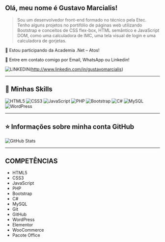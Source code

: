 ## Olá, meu nome é <strong>Gustavo Marcialis!</strong> 
  
 > Sou um desenvolvedor front-end formado no técnico pela Etec. Tenho alguns projetos no portifólio de páginas web utilizando Bootstrap e conceitos de CSS flex-box, HTML semântico e JavaScript DOM, como uma calculadora de IMC, uma tela visual de login e uma calculadora de gorjetas.
  
  
 🔭 Estou participando da Academia .Net – Atos! 
  
 💬 Entre em contato comigo por Email, WhatsApp ou Linkedin! 

![LINKEDIN](https://img.shields.io/badge/LinkedIn-0077B5?style=for-the-badge&logo=linkedin&logoColor=white)(http://www.linkedin.com/in/gustavomarcialis)
  
 ---- 
  
 ## 🚀 Minhas Skills 
  
  ![HTML5](https://img.shields.io/badge/html5-%23E34F26.svg?style=for-the-badge&logo=html5&logoColor=white)  ![CSS3](https://img.shields.io/badge/css3-%231572B6.svg?style=for-the-badge&logo=css3&logoColor=white)  ![JavaScript](https://img.shields.io/badge/javascript-%23323330.svg?style=for-the-badge&logo=javascript&logoColor=%23F7DF1E)  ![PHP](https://img.shields.io/badge/php-%23777BB4.svg?style=for-the-badge&logo=php&logoColor=white)  ![Bootstrap](https://img.shields.io/badge/bootstrap-%23563D7C.svg?style=for-the-badge&logo=bootstrap&logoColor=white)  ![C#](https://img.shields.io/badge/c%23-%23239120.svg?style=for-the-badge&logo=c-sharp&logoColor=white)  ![MySQL](https://img.shields.io/badge/mysql-%2300f.svg?style=for-the-badge&logo=mysql&logoColor=white)  ![WordPress](https://img.shields.io/badge/WordPress-%23117AC9.svg?style=for-the-badge&logo=WordPress&logoColor=white)
  
 --- 
  
 ## ⭐ Informações sobre minha conta GitHub 
 ![GitHub Stats](https://github-readme-stats.vercel.app/api?username=gustavo-marcialis&show_icons=true)
 
  --- 
  
  ## COMPETÊNCIAS
  
  - HTML5
  - CSS3
  - JavaScript
  - PHP
  - Bootstrap
  - C#
  - MySQL
  - Git
  - GitHub
  - WordPress
  - Elementor
  - WooCommerce
  - Pacote Office
